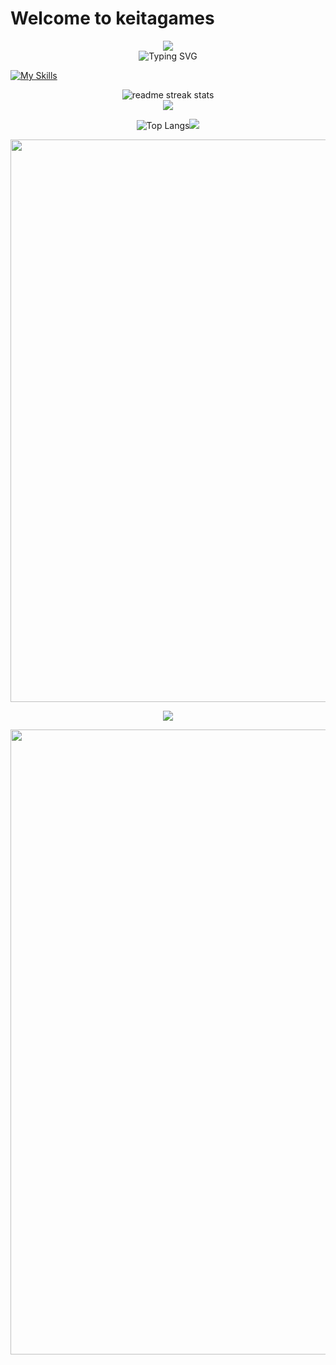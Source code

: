 

# Welcome to keitagames 


<div align="center">
  <img src="https://capsule-render.vercel.app/api?type=waving&color=gradient&customColorList=0,2,2,5,30&height=150&section=header&animation=twinkling" />
</div>

<div align="center">
  <img src="https://readme-typing-svg.herokuapp.com?font=Fira+Code&size=32&duration=2800&pause=2000&color=A9FEF7&center=true&vCenter=true&width=600&lines=Hey+Im+a+keita;KTG+Developer;KTG+dev" alt="Typing SVG" />
</div>



[![My Skills](https://skillicons.dev/icons?i=python,js,ts,java,cpp,go,rust,swift,kotlin,dart,php,ruby,perl,lua,bash)](https://skillicons.dev)
<div align="center">
  <img src="https://github-readme-streak-stats.herokuapp.com/?user=keitagame&theme=transparent&border_radius=10&starting_year=2020" alt="readme streak stats" />
</div>

<div align="center">
  <img src="https://github-readme-activity-graph.vercel.app/graph?username=keitagame&custom_title=User's%20GitHub%20Activity%20Graph&bg_color=0d1117&color=58a6ff&line=58a6ff&point=58a6ff&area=true&hide_border=true" />
</div>


<div align="center">
  
![Top Langs](https://github-readme-stats.vercel.app/api/top-langs/?username=keitagame&layout=pie)![](https://github-profile-summary-cards.vercel.app/api/cards/repos-per-language?username=keitagame&theme=default)



<div align="center">
  <img src="https://user-images.githubusercontent.com/74038190/212284100-561aa473-3905-4a80-b561-0d28506553ee.gif" width="900">
</div>



![](https://github-readme-stats.vercel.app/api/top-langs?username=yukimura-manase)




<div align="center">
  <img src="https://user-images.githubusercontent.com/74038190/212284115-f47cd8ff-2ffb-4b04-b5bf-4d1c14c0247f.gif" width="1000">
  
  
</div>




